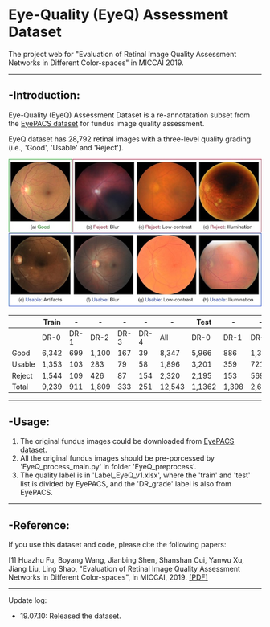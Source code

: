 # Eye-Quality (EyeQ) Assessment Dataset 

The project web for "Evaluation of Retinal Image Quality Assessment Networks in Different Color-spaces" in MICCAI 2019.

----------------

## -Introduction:

Eye-Quality (EyeQ) Assessment Dataset is a re-annotatation subset from the [EyePACS dataset](https://www.kaggle.com/c/diabetic-retinopathy-detection) for fundus image quality assessment. 

EyeQ dataset has 28,792 retinal images with a three-level quality grading (i.e., 'Good', 'Usable' and 'Reject').

![Examples of different retinal image quality grades.](figure/quality_label.jpg)



|      | Train |  -   |  -    | -    | -    |  -     |  Test  | -     |  -    | -    |  -   |   -    | Total  |
| ---  | ---   | ---  | ---   |---   |---   | ---    |  ---   | ---   | ---   | ---  | ---  | ---    |  ---   |
|      | DR-0  | DR-1 | DR-2  | DR-3 | DR-4 |  All   |  DR-0  | DR-1  | DR-2  | DR-3 | DR-4 |  All   |        |          
Good   | 6,342 | 699  | 1,100 | 167  |  39  | 8,347  | 5,966  |  886  | 1,354 | 199  |  65  | 8,470  | 16,817 |    
Usable | 1,353 | 103  |  283  |  79  |  58  | 1,896  | 3,201  |  359  |  721  | 145  | 133  | 4,559  | 6,435  |     
Reject | 1,544 | 109  |  426  |  87  | 154  | 2,320  | 2,195  |  153  |  569  | 104  | 199  | 3,220  | 5,540  |    
Total  | 9,239 | 911  | 1,809 | 333  | 251  | 12,543 | 1,1362 | 1,398 | 2,644 | 448  | 397  | 16,249 | 28,792 |


----------------

## -Usage:

1. The original fundus images could be downloaded from  [EyePACS dataset](https://www.kaggle.com/c/diabetic-retinopathy-detection). 
2. All the original fundus images should be pre-porcessed by 'EyeQ\_process\_main.py' in folder 'EyeQ_preprocess'.
3. The quality label is in 'Label\_EyeQ\_v1.xlsx', where the 'train' and 'test' list is divided by EyePACS, and the 'DR\_grade' label is also from EyePACS.

 
----------------
## -Reference:

If you use this dataset and code, please cite the following papers:

[1] Huazhu Fu, Boyang Wang, Jianbing Shen, Shanshan Cui, Yanwu Xu, Jiang Liu, Ling Shao, "Evaluation of Retinal Image Quality Assessment Networks in Different Color-spaces", in MICCAI, 2019. [[PDF]](https://arxiv.org/abs/1907.05345)




----------------

Update log:

- 19.07.10: Released the dataset.
